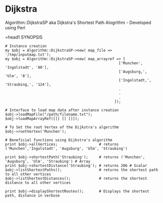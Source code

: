 Dijkstra
========

Algorithm::DijkstraSP aka Dijkstra's Shortest Path Alogrithm - Developed using Perl

=head1 SYNOPSIS

    # Instance creation
    my $obj = Algorithm::DijkstraSP->new( map_file => '/tmp/inputmap.txt');
    my $obj = Algorithm::DijkstraSP->new( map_arrayref => [
                                                        ['Munchen', 'Ingolstadt', '80'],
                                                        ['Augsburg,', 'Ulm', '8'],
                                                        ['Ingolstadt,', 'Straubing,', '124'],
                                                        .
                                                        .
                                                        .
                                                      ]);

    # Interface to load map data after instance creation
    $obj->loadMapFile("/path/filename.txt");
    $obj->loadMapArrayRef([[] [] []]);

    # To Set the root Vertex of the Dijkstra's algorithm
    $obj->rootVertex('Munchen');

    # Beneficial functions using Dijkstra's algorithm
    print $obj->allVertices;                   # returns ('Munchen','Ingolstadt', 'Augsburg', 'Ulm', 'Straubing')

    print $obj->shortestPath('Straubing');     # returns ('Munchen', 'Augsburg', 'Ulm', 'Straubing') # Array
    print $obj->shortestDistance('Straubing'); # returns 206 # Scalar
    $obj->listShortestPaths();                 # returns the shortest path to all other vertices
    $obj->listShortestDistances();             # returns the shortest distance to all other vertices

    print $obj->displayShortestRoutes();       # Displays the shortest path, distance in verbose

